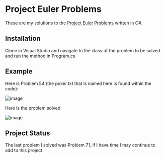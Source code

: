 # Project Euler Problems
These are my solutions to the [Project Euler Problems](https://projecteuler.net/about) written in C#.

## Installation
Clone in Visual Studio and navigate to the class of the problem to be solved and run the method in Program.cs

## Example
Here is Problem 54 (the poker.txt that is named here is found within the code):

![image](https://github.com/JakePriestman/ProjectEulerProblems/assets/84022353/f8a7041f-3338-43f7-9318-95b5b883a60f)

Here is the problem solved:

![image](https://github.com/JakePriestman/ProjectEulerProblems/assets/84022353/028cc664-9621-4c48-9fea-cb8c5b3422af)

## Project Status
The last problem I solved was Problem 71, if I have time I may continue to add to this project.
